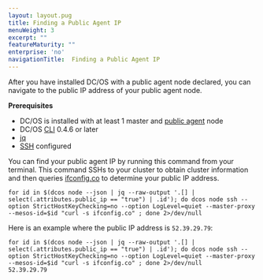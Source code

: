 ```yaml
---
layout: layout.pug
title: Finding a Public Agent IP
menuWeight: 3
excerpt: ""
featureMaturity: ""
enterprise: 'no'
navigationTitle:  Finding a Public Agent IP
---
```


<!-- This source repo for this topic is https://github.com/dcos/dcos-docs -->


After you have installed DC/OS with a public agent node declared, you can navigate to the public IP address of your public agent node.

**Prerequisites**

- DC/OS is installed with at least 1 master and [public agent](/docs/1.8/overview/concepts/#public) node
- DC/OS [CLI](/docs/1.8/usage/cli/) 0.4.6 or later
- [jq](https://github.com/stedolan/jq/wiki/Installation)
- [SSH](/docs/1.8/administration/access-node/sshcluster/) configured

You can find your public agent IP by running this command from your terminal. This command SSHs to your cluster to obtain cluster information and then queries [ifconfig.co](https://ifconfig.co/) to determine your public IP address.

```
for id in $(dcos node --json | jq --raw-output '.[] | select(.attributes.public_ip == "true") | .id'); do dcos node ssh --option StrictHostKeyChecking=no --option LogLevel=quiet --master-proxy --mesos-id=$id "curl -s ifconfig.co" ; done 2>/dev/null
```

Here is an example where the public IP address is `52.39.29.79`:

```
for id in $(dcos node --json | jq --raw-output '.[] | select(.attributes.public_ip == "true") | .id'); do dcos node ssh --option StrictHostKeyChecking=no --option LogLevel=quiet --master-proxy --mesos-id=$id "curl -s ifconfig.co" ; done 2>/dev/null
52.39.29.79
```




